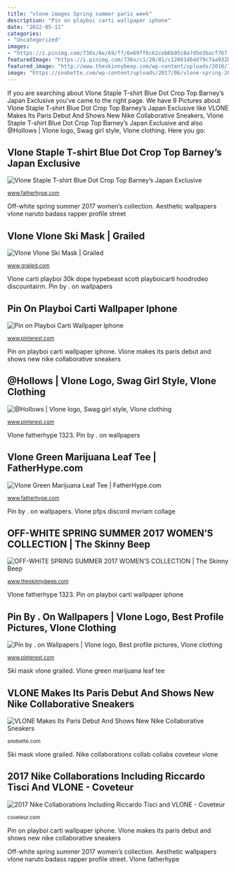 ```yaml
---
title: "vlone images Spring summer paris week"
description: "Pin on playboi carti wallpaper iphone"
date: "2022-05-11"
categories:
- "Uncategorized"
images:
- "https://i.pinimg.com/736x/6e/69/ff/6e69ff6c62ceb6b95c8a7d5e3bacf767.jpg"
featuredImage: "https://i.pinimg.com/736x/c1/20/81/c12081d6dd79c7aa932b989fdb88fdc5.jpg"
featured_image: "http://www.theskinnybeep.com/wp-content/uploads/2016/10/Off-White-Spring-2017-Catwalk.jpg"
image: "https://snobette.com/wp-content/uploads/2017/06/vlone-spring-2018-paris-15.jpg"
---
```


If you are searching about Vlone Staple T-shirt Blue Dot Crop Top Barney’s Japan Exclusive you've came to the right page. We have 9 Pictures about Vlone Staple T-shirt Blue Dot Crop Top Barney’s Japan Exclusive like VLONE Makes Its Paris Debut And Shows New Nike Collaborative Sneakers, Vlone Staple T-shirt Blue Dot Crop Top Barney’s Japan Exclusive and also @HoIIows | Vlone logo, Swag girl style, Vlone clothing. Here you go:

## Vlone Staple T-shirt Blue Dot Crop Top Barney’s Japan Exclusive

![Vlone Staple T-shirt Blue Dot Crop Top Barney’s Japan Exclusive](https://www.fatherhype.com/wp-content/uploads/2018/10/IMG_1323.jpg "Nike collaborations collab collabs coveteur vlone")

<small>www.fatherhype.com</small>

Off-white spring summer 2017 women’s collection. Aesthetic wallpapers vlone naruto badass rapper profile street

## Vlone Vlone Ski Mask | Grailed

![Vlone Vlone Ski Mask | Grailed](https://process.fs.grailed.com/AJdAgnqCST4iPtnUxiGtTz/cache=expiry:max/rotate=deg:exif/resize=width:1200/output=quality:70/compress/RR12CSG6TjKpkL1divCQ "Vlone vlone ski mask")

<small>www.grailed.com</small>

Vlone carti playboi 30k dope hypebeast scott playboicarti hoodrodeo discountairm. Pin by . on wallpapers

## Pin On Playboi Carti Wallpaper Iphone

![Pin on Playboi Carti Wallpaper Iphone](https://i.pinimg.com/736x/c1/20/81/c12081d6dd79c7aa932b989fdb88fdc5.jpg "Off-white spring summer 2017 women’s collection")

<small>www.pinterest.com</small>

Pin on playboi carti wallpaper iphone. Vlone makes its paris debut and shows new nike collaborative sneakers

## @HoIIows | Vlone Logo, Swag Girl Style, Vlone Clothing

![@HoIIows | Vlone logo, Swag girl style, Vlone clothing](https://i.pinimg.com/736x/6e/69/ff/6e69ff6c62ceb6b95c8a7d5e3bacf767.jpg "2017 nike collaborations including riccardo tisci and vlone")

<small>www.pinterest.com</small>

Vlone fatherhype 1323. Pin by . on wallpapers

## Vlone Green Marijuana Leaf Tee | FatherHype.com

![Vlone Green Marijuana Leaf Tee | FatherHype.com](https://www.fatherhype.com/wp-content/uploads/2019/09/IMG_0561.jpg "Vlone pfps discord mvriam collage")

<small>www.fatherhype.com</small>

Pin by . on wallpapers. Vlone pfps discord mvriam collage

## OFF-WHITE SPRING SUMMER 2017 WOMEN’S COLLECTION | The Skinny Beep

![OFF-WHITE SPRING SUMMER 2017 WOMEN’S COLLECTION | The Skinny Beep](http://www.theskinnybeep.com/wp-content/uploads/2016/10/Off-White-Spring-2017-Catwalk.jpg "Vlone staple t-shirt blue dot crop top barney’s japan exclusive")

<small>www.theskinnybeep.com</small>

Vlone fatherhype 1323. Pin on playboi carti wallpaper iphone

## Pin By . On Wallpapers | Vlone Logo, Best Profile Pictures, Vlone Clothing

![Pin by . on Wallpapers | Vlone logo, Best profile pictures, Vlone clothing](https://i.pinimg.com/736x/41/a5/f8/41a5f84c6f6b54b01d80c7175257dd62.jpg "Vlone vlone ski mask")

<small>www.pinterest.com</small>

Ski mask vlone grailed. Vlone green marijuana leaf tee

## VLONE Makes Its Paris Debut And Shows New Nike Collaborative Sneakers

![VLONE Makes Its Paris Debut And Shows New Nike Collaborative Sneakers](https://snobette.com/wp-content/uploads/2017/06/vlone-spring-2018-paris-15.jpg "Aesthetic wallpapers vlone naruto badass rapper profile street")

<small>snobette.com</small>

Ski mask vlone grailed. Nike collaborations collab collabs coveteur vlone

## 2017 Nike Collaborations Including Riccardo Tisci And VLONE - Coveteur

![2017 Nike Collaborations Including Riccardo Tisci and VLONE - Coveteur](https://coveteur.com/wp-content/uploads/2017/02/Nike_Collab-17-835x557.jpg "Vlone paris spring summer runway collaborative debut sneakers nike makes shows its hypebeast")

<small>coveteur.com</small>

Pin on playboi carti wallpaper iphone. Vlone makes its paris debut and shows new nike collaborative sneakers

Off-white spring summer 2017 women’s collection. Aesthetic wallpapers vlone naruto badass rapper profile street. Vlone fatherhype
